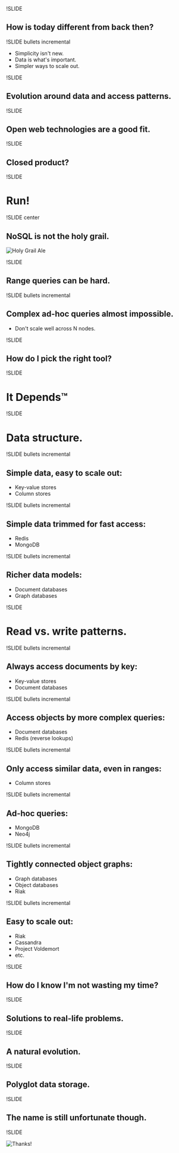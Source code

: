 !SLIDE

## How is today different from back then? ##

!SLIDE bullets incremental

* Simplicity isn't new.
* Data is what's important.
* Simpler ways to scale out.

!SLIDE

## Evolution around data and access patterns. ##

!SLIDE

## Open web technologies are a good fit. ##

!SLIDE

## Closed product? ##

!SLIDE

# Run! #

!SLIDE center

## NoSQL is not the holy grail. ##
![Holy Grail Ale](holy_grail.jpg)

!SLIDE

## Range queries can be hard. ##

!SLIDE bullets incremental

## Complex ad-hoc queries almost impossible. ##

* Don't scale well across N nodes.

!SLIDE

## How do I pick the right tool? ##

!SLIDE

# It Depends™ #

!SLIDE

# Data structure. #

!SLIDE bullets incremental

## Simple data, easy to scale out: ##

* Key-value stores
* Column stores

!SLIDE bullets incremental

## Simple data trimmed for fast access: ##

* Redis
* MongoDB

!SLIDE bullets incremental

## Richer data models: ##

* Document databases
* Graph databases

!SLIDE

# Read vs. write patterns. #

!SLIDE bullets incremental

## Always access documents by key: ##

* Key-value stores
* Document databases

!SLIDE bullets incremental

## Access objects by more complex queries: ##

* Document databases
* Redis (reverse lookups)

!SLIDE bullets incremental

## Only access similar data, even in ranges: ##

* Column stores

!SLIDE bullets incremental

## Ad-hoc queries: ##

* MongoDB
* Neo4j

!SLIDE bullets incremental

## Tightly connected object graphs: ##

* Graph databases
* Object databases
* Riak

!SLIDE bullets incremental

## Easy to scale out: ##

* Riak
* Cassandra
* Project Voldemort
* etc.

!SLIDE

## How do I know I'm not wasting my time? ##

!SLIDE

## Solutions to real-life problems. ##

!SLIDE

## A natural evolution. ##

!SLIDE

## Polyglot data storage. ##

!SLIDE

## The name is still unfortunate though. ##

!SLIDE

![Thanks!](fin.jpg)
